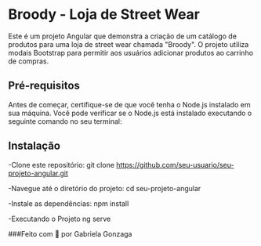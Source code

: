 # Broody - Loja de Street Wear

Este é um projeto Angular que demonstra a criação de um catálogo de produtos para uma loja de street wear chamada "Broody". O projeto utiliza modais Bootstrap para permitir aos usuários adicionar produtos ao carrinho de compras.

## Pré-requisitos

Antes de começar, certifique-se de que você tenha o Node.js instalado em sua máquina. Você pode verificar se o Node.js está instalado executando o seguinte comando no seu terminal:

## Instalação
-Clone este repositório:
git clone https://github.com/seu-usuario/seu-projeto-angular.git

-Navegue até o diretório do projeto:
cd seu-projeto-angular

-Instale as dependências:
npm install

-Executando o Projeto
ng serve

###Feito com 🤎 por Gabriela Gonzaga


